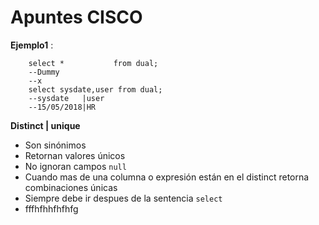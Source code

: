 # Apuntes CISCO

**Ejemplo1** :

 ```
	 select * 	        from dual;
	 --Dummy
	 --x	 
	 select sysdate,user from dual;
	 --sysdate   |user
	 --15/05/2018|HR
 ```
 **Distinct | unique**

 - Son sinónimos
 - Retornan valores únicos
 - No ignoran campos `null`
 - Cuando mas de una columna o expresión están en el distinct retorna combinaciones únicas
 - Siempre debe ir despues de la sentencia `select`
 - fffhfhhfhfhfg

 ```
